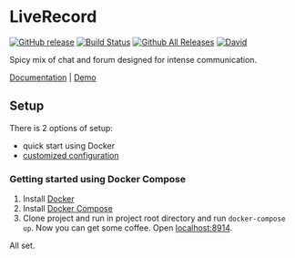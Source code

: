 # LiveRecord

[![GitHub release](https://img.shields.io/github/release/liverecord/liverecord.svg)](https://github.com/liverecord/liverecord)
[![Build Status](https://travis-ci.org/liverecord/liverecord.svg?branch=master)](https://travis-ci.org/liverecord/liverecord)
[![Github All Releases](https://img.shields.io/github/downloads/liverecord/liverecord/total.svg)](https://github.com/liverecord/liverecord)
[![David](https://img.shields.io/david/liverecord/liverecord.svg)](https://github.com/liverecord/liverecord)

Spicy mix of chat and forum designed for intense communication.

[Documentation](https://zoonman.github.io/liverecord/) | [Demo](https://www.linuxquestions.ru/)

## Setup

There is 2 options of setup: 
 - quick start using Docker
 - [customized configuration](docs/configuration.md)


### Getting started using Docker Compose

1. Install [Docker](https://docs.docker.com/engine/installation/)
2. Install [Docker Compose](https://docs.docker.com/compose/install/)
3. Clone project and run in project root directory and run `docker-compose up`. Now you can get some coffee. Open [localhost:8914](http://localhost:8914/).

All set.
